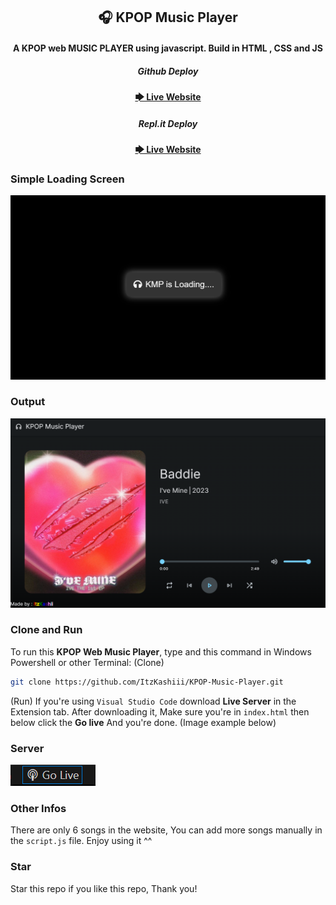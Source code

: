 <div align="center">
<h2 align="center">🎧 KPOP Music Player</h2>

<h4 align="center">A KPOP web MUSIC PLAYER using javascript. Build in HTML , CSS and JS</h4>

<h5>Github Deploy</h5>
<a href="https://itzkashiii.github.io/KPOP-Music-Player/"><strong>🡆 Live Website</strong></a>

<h5>Repl.it Deploy</h5>
<a href="https://kpop-music-player.yuiishiro01.repl.co/"><strong>🡆 Live Website</strong></a>
</div>

### Simple Loading Screen

![KPOP Music Player Loading](./images/example1.png "MusicPlayerLoading Example")


### Output
![KPOP Music Player](./images/example2.png "MusicPlayer Example")


### Clone and Run
To run this __**KPOP Web Music Player**__, type and this command in Windows Powershell or other Terminal:
(Clone)
```bash
git clone https://github.com/ItzKashiii/KPOP-Music-Player.git
```
(Run)
If you're using `Visual Studio Code` download **Live Server** in the Extension tab. After downloading it, Make sure you're in `index.html` then below click the **Go live** And you're done. (Image example below)
### Server
![Server](./images/example3.png "Server Example")


### Other Infos
There are only 6 songs in the website, You can add more songs manually in the ```script.js``` file. Enjoy using it ^^


### Star
Star this repo if you like this repo, Thank you!
